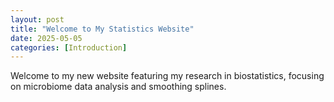 ```yaml
--- 
layout: post 
title: "Welcome to My Statistics Website" 
date: 2025-05-05 
categories: [Introduction] 
--- 
```

 
Welcome to my new website featuring my research in biostatistics, 
focusing on microbiome data analysis and smoothing splines. 
